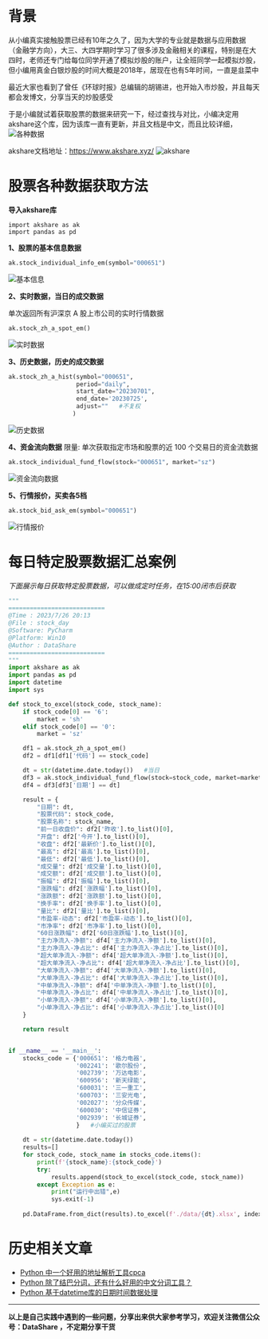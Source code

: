 # 背景
从小编真实接触股票已经有10年之久了，因为大学的专业就是数据与应用数据（金融学方向），大三、大四学期时学习了很多涉及金融相关的课程，特别是在大四时，老师还专门给每位同学开通了模拟炒股的账户，让全班同学一起模拟炒股，但小编用真金白银炒股的时间大概是2018年，居现在也有5年时间，一直是韭菜中

最近大家也看到了曾任《环球时报》总编辑的胡锡进，也开始入市炒股，并且每天都会发博文，分享当天的炒股感受

于是小编就试着获取股票的数据来研究一下，经过查找与对比，小编决定用akshare这个库，因为该库一直有更新，并且文档是中文，而且比较详细，
![各种数据](https://upload-images.jianshu.io/upload_images/6641583-5103c17b8883b40c.png?imageMogr2/auto-orient/strip%7CimageView2/2/w/1240)


akshare文档地址：https://www.akshare.xyz/
![akshare](https://upload-images.jianshu.io/upload_images/6641583-0d92b578a148d298.png?imageMogr2/auto-orient/strip%7CimageView2/2/w/1240)


# 股票各种数据获取方法
**导入akshare库**
```
import akshare as ak
import pandas as pd
```
**1、股票的基本信息数据**
```python
ak.stock_individual_info_em(symbol="000651")
```
![基本信息](https://upload-images.jianshu.io/upload_images/6641583-a6c61892d8aabeeb.png?imageMogr2/auto-orient/strip%7CimageView2/2/w/1240)

**2、实时数据，当日的成交数据**

单次返回所有沪深京 A 股上市公司的实时行情数据
```python
ak.stock_zh_a_spot_em()   
```
![实时数据](https://upload-images.jianshu.io/upload_images/6641583-09c00f61ab79e4c1.png?imageMogr2/auto-orient/strip%7CimageView2/2/w/1240)

**3、历史数据，历史的成交数据**
```python
ak.stock_zh_a_hist(symbol="000651", 
                   period="daily", 
                   start_date="20230701", 
                   end_date='20230725', 
                   adjust=""   #不复权
                  )  
```
![历史数据](https://upload-images.jianshu.io/upload_images/6641583-181c138eba4dd376.png?imageMogr2/auto-orient/strip%7CimageView2/2/w/1240)

**4、资金流向数据**
限量: 单次获取指定市场和股票的近 100 个交易日的资金流数据
```python
ak.stock_individual_fund_flow(stock="000651", market="sz")
```
![资金流向数据](https://upload-images.jianshu.io/upload_images/6641583-e529dee4a2af3e57.png?imageMogr2/auto-orient/strip%7CimageView2/2/w/1240)

**5、行情报价，买卖各5档**
```python
ak.stock_bid_ask_em(symbol="000651")
```
![行情报价](https://upload-images.jianshu.io/upload_images/6641583-ed81a523264f870b.png?imageMogr2/auto-orient/strip%7CimageView2/2/w/1240)

# 每日特定股票数据汇总案例
*下面展示每日获取特定股票数据，可以做成定时任务，在15:00闭市后获取*
```python
"""
===========================
@Time : 2023/7/26 20:13
@File : stock_day
@Software: PyCharm
@Platform: Win10
@Author : DataShare
===========================
"""
import akshare as ak
import pandas as pd
import datetime
import sys

def stock_to_excel(stock_code, stock_name):
    if stock_code[0] == '6':
        market = 'sh'
    elif stock_code[0] == '0':
        market = 'sz'

    df1 = ak.stock_zh_a_spot_em()
    df2 = df1[df1['代码'] == stock_code]

    dt = str(datetime.date.today())   #当日
    df3 = ak.stock_individual_fund_flow(stock=stock_code, market=market) #在15:00之后获取
    df4 = df3[df3['日期'] == dt]

    result = {
        "日期": dt,
        "股票代码": stock_code,
        "股票名称": stock_name,
        "前一日收盘价": df2['昨收'].to_list()[0],
        "开盘": df2['今开'].to_list()[0],
        "收盘": df2['最新价'].to_list()[0],
        "最高": df2['最高'].to_list()[0],
        "最低": df2['最低'].to_list()[0],
        "成交量": df2['成交量'].to_list()[0],
        "成交额": df2['成交额'].to_list()[0],
        "振幅": df2['振幅'].to_list()[0],
        "涨跌幅": df2['涨跌幅'].to_list()[0],
        "涨跌额": df2['涨跌额'].to_list()[0],
        "换手率": df2['换手率'].to_list()[0],
        "量比": df2['量比'].to_list()[0],
        "市盈率-动态": df2['市盈率-动态'].to_list()[0],
        "市净率": df2['市净率'].to_list()[0],
        "60日涨跌幅": df2['60日涨跌幅'].to_list()[0],
        "主力净流入-净额": df4['主力净流入-净额'].to_list()[0],
        "主力净流入-净占比": df4['主力净流入-净占比'].to_list()[0],
        "超大单净流入-净额": df4['超大单净流入-净额'].to_list()[0],
        "超大单净流入-净占比": df4['超大单净流入-净占比'].to_list()[0],
        "大单净流入-净额": df4['大单净流入-净额'].to_list()[0],
        "大单净流入-净占比": df4['大单净流入-净占比'].to_list()[0],
        "中单净流入-净额": df4['中单净流入-净额'].to_list()[0],
        "中单净流入-净占比": df4['中单净流入-净占比'].to_list()[0],
        "小单净流入-净额": df4['小单净流入-净额'].to_list()[0],
        "小单净流入-净占比": df4['小单净流入-净占比'].to_list()[0]
    }

    return result


if __name__ == '__main__':
    stocks_code = {'000651': '格力电器',
                   '002241': '歌尔股份',
                   '002739': '万达电影',
                   '600956': '新天绿能',
                   '600031': '三一重工',
                   '600703': '三安光电',
                   '002027': '分众传媒',
                   '600030': '中信证券',
                   '002939': '长城证券',
                   }   #小编买过的股票
    
    dt = str(datetime.date.today())
    results=[]
    for stock_code, stock_name in stocks_code.items():
        print(f'{stock_name}:{stock_code}')
        try:
            results.append(stock_to_excel(stock_code, stock_name))
        except Exception as e:
            print("运行中出错",e)
            sys.exit(-1)
    
    pd.DataFrame.from_dict(results).to_excel(f'./data/{dt}.xlsx', index=False)

```
# 历史相关文章
- [Python 中一个好用的地址解析工具cpca](https://www.jianshu.com/p/7953beff8ca3)
- [Python 除了结巴分词，还有什么好用的中文分词工具？](https://www.jianshu.com/p/2977e24d57b7)
- [Python 基于datetime库的日期时间数据处理](https://www.jianshu.com/p/9d5883c20835)
**************************************************************************
**以上是自己实践中遇到的一些问题，分享出来供大家参考学习，欢迎关注微信公众号：DataShare ，不定期分享干货**
